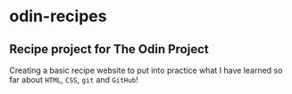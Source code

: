 # odin-recipes

## Recipe project for The Odin Project  

Creating a basic recipe website to put into practice what I have learned so far about `HTML`, `CSS`, `git` and `GitHub`!